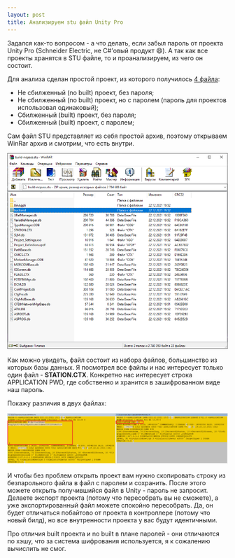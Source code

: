 ```yaml
---
layout: post
title: Анализируем stu файл Unity Pro
---
```


Задался как-то вопросом - а что делать, если забыл пароль от проекта Unity Pro (Schneider Electric, не C#'овый продукт 😄). А так как все проекты хранятся в STU файле, то и проанализируем, из чего он состоит.

Для анализа сделан простой проект, из которого получилось [4 файла](https://github.com/OlegBezverhii/olegbezverhii.github.io/tree/master/assets/unity):
* Не сбилженный (no built) проект, без пароля;
* Не сбилженный (no built) проект, но с паролем (пароль для проектов использовал одинаковый);
* Cбилженный (built) проект, без пароля;
* Cбилженный (built) проект, c паролем;

Сам файл STU представляет из себя простой архив, поэтому открываем WinRar архив и смотрим, что есть внутри.

![Внутренности STU файла](/assets/images/unity/stu.png "Внутренности STU файла")

Как можно увидеть, файл состоит из набора файлов, большинство из которых базы данных. Я посмотрел все файлы и нас интересует только один файл - **STATION.CTX**. Конкретно нас интересует строка APPLICATION PWD, где собственно и хранится в зашифрованном виде наш пароль. 

Покажу различия в двух файлах:

![Различия файлов](/assets/images/unity/different.png "Различия файлов")

И чтобы без проблем открыть проект вам нужно скопировать строку из безпарольного файла в файл с паролем и сохранить. После этого можете открыть получившийся файл в Unity - пароль не запросит. Делаете экспорт проекта (потому что пересобрать вы не сможете), а уже экспортированный файл можете спокойно пересобрать. Да, он будет отличаться побайтово от проекта в контроллере (потому что новый билд), но все внутренности проекта у вас будут идентичными.

Про отличия built проекта и no built в плане паролей - они отличаются по хэшу, что за система шифрования используется, я к сожалению вычислить не смог.